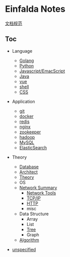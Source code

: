 # Einfalda Notes
  [文档规范](zet-010221164751-73.md)

## Toc
* Language
	* [Golang](zet-310121131409-66.md)
	* [Python](zet-310121135923-71.md)
	* [Javascript/EmacScript](zet-010221201023-75.md)
	* [Java](zet-010221201057-75.md)
	* [vue](zet-310121190616-70.md)
	* [shell](zet-310121190714-70.md)
	* [CSS](210202-1732.md)

* Application
	* [git](zet-310121123614-65.md)
	* [docker](zet-280121172134-66.md)
	* [redis](zet-310121121417-65.md)
	* [nginx](zet-310121122541-65.md)
	* [zookeeper](zet-310121123430-65.md)
	* [hadoop](zet-310121140733-71.md)
	* [MySQL](zet-310121140846-71.md)
	* [ElasticSearch](210203-1047.md)

* Theory
	* [Database](210203-2311.md)
	* [Architect](210203-1756.md)
	* [Theory](210202-1736.md)
	* OS
	* [Network Summary](210203-1417.md)
		* [Network Tools](210202-1726.md)
		* [TCP/IP](zet-010221162407-73.md)
		* [HTTP](zet-020221161959-75.md)
		* misc
	* Data Structure
		* Array
		* List
		* [Tree](210203-2259.md)
		* Graph
	* [Algorithm](210203-2257.md)
* [unspecified](210202-1737.md)

